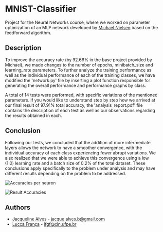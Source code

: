 # MNIST-Classifier

Project for the Neural Networks course, where we worked on parameter optimization of an MLP network developed by [Michael Nielsen](https://github.com/MichalDanielDobrzanski/DeepLearningPython35) based on the feedforward algorithm.

## Description

To improve the accuracy rate (by 92.66% in the base project provided by Michael), we made changes to the number of epochs, minibatch_size and learning_rate parameters. To further analyze the training performance as well as the individual performance of each of the training classes, we have modified the 'network.py' file by inserting a plot function responsible for generating the overall performance and performance graphs by class.

A total of 14 tests were performed, with specific variations of the mentioned parameters. If you would like to understand step by step how we arrived at our final result of 97.91% total accuracy, the 'analysis_report.pdf' file contains the description of each test as well as our observations regarding the results obtained in each.

## Conclusion

Following our tests, we concluded that the addition of more intermediate layers allows the network to have a smoother convergence, with the individual accuracy of each class experiencing fewer abrupt variations. We also realized that we were able to achieve this convergence using a low (1.0) learning rate and a batch size of 0.2% of the total dataset. These conclusions apply specifically to the problem under analysis and may have different results depending on the problem to be addressed.

![Accuracies per neuron](https://raw.githubusercontent.com/luccafranca/MNIST-Classifier/master/images/Accuracies_per_neuron/test14.png?token=AFQQUSZ63IKIBHN5VSEHYYC5QIUIS)

![Result Accuracies](https://raw.githubusercontent.com/luccafranca/MNIST-Classifier/master/images/Result_accuracies/test14.png?token=AFQQUS2J2FNWSS2XQ3UVNKC5QIUQO)


## Authors

- [Jacqueline Alves](https://github.com/jacquealvesb) - jacque.alves.b@gmail.com
- [Lucca França](https://github.com/luccafgf) - lfgf@cin.ufpe.br
